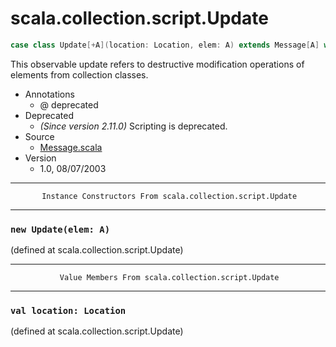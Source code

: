 
#                        scala.collection.script.Update                        #

```scala
case class Update[+A](location: Location, elem: A) extends Message[A] with Product with Serializable
```

This observable update refers to destructive modification operations of elements
from collection classes.

* Annotations
  * @ deprecated
* Deprecated
  * _(Since version 2.11.0)_ Scripting is deprecated.
* Source
  * [Message.scala](https://github.com/scala/scala/tree/6d09a1ba5f/src/library/scala/collection/script/Message.scala#L1)
* Version
  * 1.0, 08/07/2003


--------------------------------------------------------------------------------
           Instance Constructors From scala.collection.script.Update
--------------------------------------------------------------------------------


### `new Update(elem: A)`                                                    ###

(defined at scala.collection.script.Update)


--------------------------------------------------------------------------------
               Value Members From scala.collection.script.Update
--------------------------------------------------------------------------------


### `val location: Location`                                                 ###
(defined at scala.collection.script.Update)
